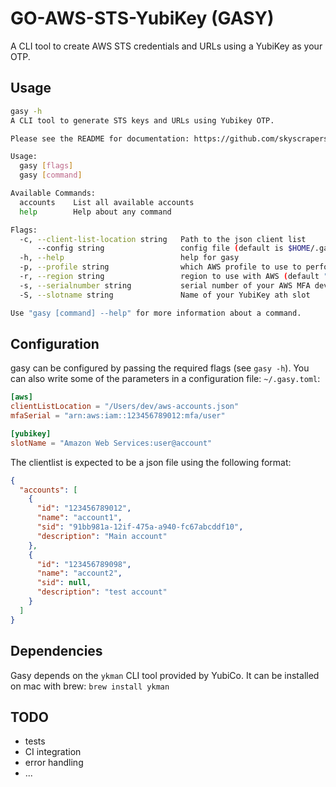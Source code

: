 # GO-AWS-STS-YubiKey (GASY)

A CLI tool to create AWS STS credentials and URLs using a YubiKey as your OTP.

## Usage

```bash
gasy -h
A CLI tool to generate STS keys and URLs using Yubikey OTP.

Please see the README for documentation: https://github.com/skyscrapers/gasy

Usage:
  gasy [flags]
  gasy [command]

Available Commands:
  accounts    List all available accounts
  help        Help about any command

Flags:
  -c, --client-list-location string   Path to the json client list
      --config string                 config file (default is $HOME/.gasy.toml)
  -h, --help                          help for gasy
  -p, --profile string                which AWS profile to use to perform the login (default "default")
  -r, --region string                 region to use with AWS (default "eu-west-1")
  -s, --serialnumber string           serial number of your AWS MFA device
  -S, --slotname string               Name of your YubiKey ath slot

Use "gasy [command] --help" for more information about a command.
```

## Configuration

gasy can be configured by passing the required flags (see `gasy -h`).
You can also write some of the parameters in a configuration file:
`~/.gasy.toml`:
```toml
[aws]
clientListLocation = "/Users/dev/aws-accounts.json"
mfaSerial = "arn:aws:iam::123456789012:mfa/user"

[yubikey]
slotName = "Amazon Web Services:user@account"
```

The clientlist is expected to be a json file using the following format:
```json
{
  "accounts": [
    {
      "id": "123456789012",
      "name": "account1",
      "sid": "91bb981a-12if-475a-a940-fc67abcddf10",
      "description": "Main account"
    },
    {
      "id": "123456789098",
      "name": "account2",
      "sid": null,
      "description": "test account"
    }
  ]
}

```

## Dependencies

Gasy depends on the `ykman` CLI tool provided by YubiCo.
It can be installed on mac with brew: `brew install ykman`

## TODO

- tests
- CI integration
- error handling
- ...
